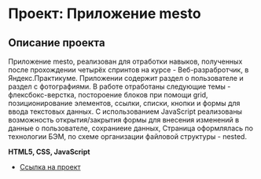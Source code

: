 # Проект: Приложение mesto 

## Описание проекта
Приложение mesto, реализован для отработки навыков, полученных после прохождении четырёх спринтов на курсе - Веб-разрабротчик, в Яндекс.Практикуме. Приложении содержит раздел о пользователе и раздел с фотографиями. В работе отработаны следующие темы - флексбокс-верстка, постороение блоков при помощи grid, позиционирование элементов, ссылки, списки, кнопки и формы для ввода текстовых данных. С использованием JavaScript реализованы возможность открытия/закрытия формы для внесения изменений в данные о пользователе, сохраниеие данных,  Страница оформлялась по технологии БЭМ, по схеме организации файловой структуры - nested.

**HTML5, CSS, JavaScript**

* [Ссылка на проект]()